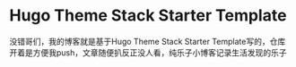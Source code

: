 # Hugo Theme Stack Starter Template
没错哥们，我的博客就是基于Hugo Theme Stack Starter Template写的，仓库开着是方便我push，文章随便扒反正没人看，纯乐子小博客记录生活发现的乐子 
